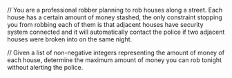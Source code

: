 // You are a professional robber planning to rob houses along a street. Each house has a certain amount of money stashed, the only constraint stopping you from robbing each of them is that adjacent houses have security system connected and it will automatically contact the police if two adjacent houses were broken into on the same night.

// Given a list of non-negative integers representing the amount of money of each house, determine the maximum amount of money you can rob tonight without alerting the police.
